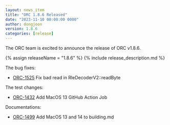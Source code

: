 ```yaml
---
layout: news_item
title: "ORC 1.8.6 Released"
date: "2023-11-10 00:00:00 0000"
author: dongjoon
version: 1.8.6
categories: [release]
---
```


The ORC team is excited to announce the release of ORC v1.8.6.

{% assign releaseName = "1.8.6" %}
{% include release_description.md %}

The bug fixes:
- [ORC-1525]({{site.jira}}/ORC-1525) Fix bad read in RleDecoderV2::readByte

The test changes:
- [ORC-1432]({{site.jira}}/ORC-1432) Add MacOS 13 GitHub Action Job

Documentations:
- [ORC-1499]({{site.jira}}/ORC-1499) Add MacOS 13 and 14 to building.md
